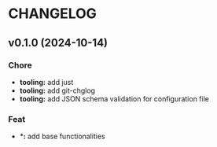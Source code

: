 # CHANGELOG


<a name="v0.1.0"></a>
## v0.1.0 (2024-10-14)

### Chore

* **tooling:** add just
* **tooling:** add git-chglog
* **tooling:** add JSON schema validation for configuration file

### Feat

* ***:** add base functionalities

